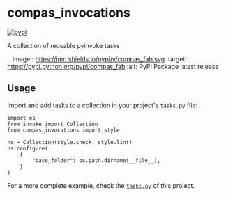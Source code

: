# compas_invocations

[![pypi](https://img.shields.io/pypi/v/compas_invocations.svg)](https://pypi.org/project/compas-invocations/)

A collection of reusable pyinvoke tasks

.. image:: https://img.shields.io/pypi/v/compas_fab.svg
    :target: https://pypi.python.org/pypi/compas_fab
    :alt: PyPI Package latest release


## Usage

Import and add tasks to a collection in your project's `tasks.py` file:

    import os
    from invoke import Collection
    from compas_invocations import style

    ns = Collection(style.check, style.lint)
    ns.configure(
        {
            "base_folder": os.path.dirname(__file__),
        }
    )

For a more complete example, check the [`tasks.py`](tasks.py) of this project.
